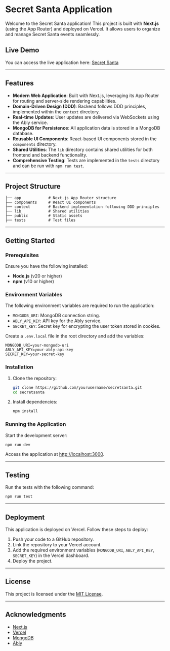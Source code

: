 # Secret Santa Application

Welcome to the Secret Santa application! This project is built with **Next.js** (using the App Router) and deployed on Vercel. It allows users to organize and manage Secret Santa events seamlessly.

## Live Demo
You can access the live application here: [Secret Santa](https://secretsanta.victorolmos.com)

---

## Features
- **Modern Web Application**: Built with Next.js, leveraging its App Router for routing and server-side rendering capabilities.
- **Domain-Driven Design (DDD)**: Backend follows DDD principles, implemented within the `context` directory.
- **Real-time Updates**: User updates are delivered via WebSockets using the Ably service.
- **MongoDB for Persistence**: All application data is stored in a MongoDB database.
- **Reusable UI Components**: React-based UI components stored in the `components` directory.
- **Shared Utilities**: The `lib` directory contains shared utilities for both frontend and backend functionality.
- **Comprehensive Testing**: Tests are implemented in the `tests` directory and can be run with `npm run test`.

---

## Project Structure

```plaintext
├── app            # Next.js App Router structure
├── components     # React UI components
├── context        # Backend implementation following DDD principles
├── lib            # Shared utilities
├── public         # Static assets
├── tests          # Test files
```

---

## Getting Started

### Prerequisites

Ensure you have the following installed:
- **Node.js** (v20 or higher)
- **npm** (v10 or higher)

### Environment Variables

The following environment variables are required to run the application:

- `MONGODB_URI`: MongoDB connection string.
- `ABLY_API_KEY`: API key for the Ably service.
- `SECRET_KEY`: Secret key for encrypting the user token stored in cookies.

Create a `.env.local` file in the root directory and add the variables:

```env
MONGODB_URI=your-mongodb-uri
ABLY_API_KEY=your-ably-api-key
SECRET_KEY=your-secret-key
```

### Installation

1. Clone the repository:
   ```bash
   git clone https://github.com/yourusername/secretsanta.git
   cd secretsanta
   ```
2. Install dependencies:
   ```bash
   npm install
   ```

### Running the Application

Start the development server:
```bash
npm run dev
```

Access the application at [http://localhost:3000](http://localhost:3000).

---

## Testing

Run the tests with the following command:
```bash
npm run test
```

---

## Deployment

This application is deployed on Vercel. Follow these steps to deploy:

1. Push your code to a GitHub repository.
2. Link the repository to your Vercel account.
3. Add the required environment variables (`MONGODB_URI`, `ABLY_API_KEY`, `SECRET_KEY`) in the Vercel dashboard.
4. Deploy the project.

---

## License

This project is licensed under the [MIT License](LICENSE).

---

## Acknowledgments

- [Next.js](https://nextjs.org/)
- [Vercel](https://vercel.com/)
- [MongoDB](https://www.mongodb.com/)
- [Ably](https://ably.com/)

